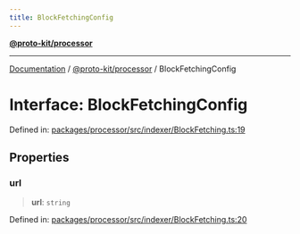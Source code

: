 ```yaml
---
title: BlockFetchingConfig
---
```


[**@proto-kit/processor**](../README.md)

***

[Documentation](../../../README.md) / [@proto-kit/processor](../README.md) / BlockFetchingConfig

# Interface: BlockFetchingConfig

Defined in: [packages/processor/src/indexer/BlockFetching.ts:19](https://github.com/proto-kit/framework/blob/28efa802e3737fc3b77339148b307ef7246f3ef1/packages/processor/src/indexer/BlockFetching.ts#L19)

## Properties

### url

> **url**: `string`

Defined in: [packages/processor/src/indexer/BlockFetching.ts:20](https://github.com/proto-kit/framework/blob/28efa802e3737fc3b77339148b307ef7246f3ef1/packages/processor/src/indexer/BlockFetching.ts#L20)
